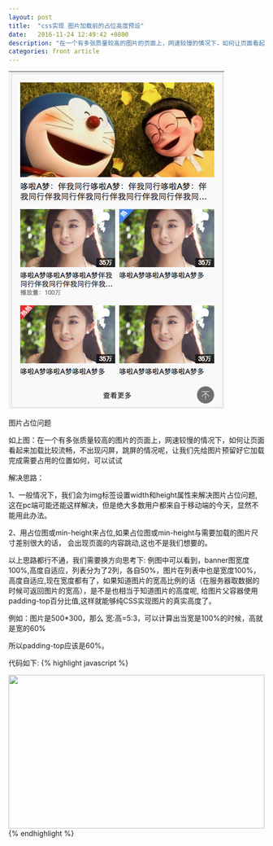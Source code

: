 ```yaml
---
layout: post
title:  "css实现 图片加载前的占位高度预设"
date:   2016-11-24 12:49:42 +0800
description: "在一个有多张质量较高的图片的页面上，网速较慢的情况下，如何让页面看起来加载比较流畅，不出现闪屏，跳屏的情况..."
categories: front article
---
```


![例图](/images/css-image/img.png)

图片占位问题

如上图：在一个有多张质量较高的图片的页面上，网速较慢的情况下，如何让页面看起来加载比较流畅，不出现闪屏，跳屏的情况呢，让我们先给图片预留好它加载完成需要占用的位置如何，可以试试

解决思路：

1、一般情况下，我们会为img标签设置width和height属性来解决图片占位问题, 这在pc端可能还能这样解决，但是绝大多数用户都来自于移动端的今天，显然不能用此办法。

2、用占位图或min-height来占位,如果占位图或min-height与需要加载的图片尺寸差别很大的话， 会出现页面的内容跳动,这也不是我们想要的。

以上思路都行不通，我们需要换方向思考下:
例图中可以看到，banner图宽度100%,高度自适应，列表分为了2列，各自50%，图片在列表中也是宽度100%，高度自适应,现在宽度都有了，如果知道图片的宽高比例的话（在服务器取数据的时候可返回图片的宽高），是不是也相当于知道图片的高度呢, 给图片父容器使用padding-top百分比值,这样就能够纯CSS实现图片的真实高度了。

例如：图片是500*300，那么    宽:高=5:3，可以计算出当宽是100%的时候，高就是宽的60%

所以padding-top应该是60%。


代码如下:
{% highlight javascript %}
<style>
.lazyload-img {
    display: block;
    max-width: 100%;
    margin: 0 auto;
}
.lazyload-img > i { 
    position: relative;
    display: block;
    width: 100%;
    padding-top: 60%; //这里的60%，就是通过上面的算法得出的
    background: #ccc no-repeat center center; //图片未加载完成前可以给个背景色用以占位
}
.lazyload-img > i > img {
    position: absolute;
    top: 0;
    left: 0;
    display: block;
    width: 100%;
    height: 100%;
    will-change: transform; //https://developer.mozilla.org/zh-CN/docs/Web/CSS/will-change
}
</style>
<i role="img" class="lazyload-img">
    <i>
        <img src="banner.png">
    </i>
</i>
{% endhighlight %}


